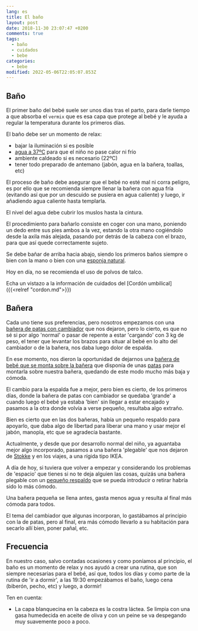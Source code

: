 ```yaml
---
lang: es
title: El baño
layout: post
date: 2018-11-30 23:07:47 +0200
comments: true
tags:
  - baño
  - cuidados
  - bebe
categories:
  - bebe
modified: 2022-05-06T22:05:07.853Z
---
```


## Baño

El primer baño del bebé suele ser unos dias tras el parto, para darle tiempo a que absorba el `vermix` que es esa capa que protege al bebé y le ayuda a regular la temperatura durante los primeros días.

El baño debe ser un momento de relax:

- bajar la iluminación si es posible
- [agua a 37ºC](https://www.amazon.es/dp/B00E972VZW?tag=redken-21) para que el niño no pase calor ni frío
- ambiente caldeado si es necesario (22ºC)
- tener todo preparado de antemano (jabón, agua en la bañera, toallas, etc)

El proceso de baño debe asegurar que el bebé no esté mal ni corra peligro, es por ello que se recomienda siempre llenar la bañera con agua fría (evitando así que por un descuido se pusiera en agua caliente) y luego, ir añadiendo agua caliente hasta templarla.

El nivel del agua debe cubrir los muslos hasta la cintura.

El procedimiento para bañarlo consiste en coger con una mano, poniendo un dedo entre sus pies ambos a la vez, estando la otra mano cogiéndolo desde la axila más alejada, pasando por detrás de la cabeza con el brazo, para que así quede correctamente sujeto.

Se debe bañar de arriba hacia abajo, siendo los primeros baños siempre o bien con la mano o bien con una [esponja natural](https://www.amazon.es/dp/B00632IP6K?tag=redken-21).

Hoy en día, no se recomienda el uso de polvos de talco.

Echa un vistazo a la información de cuidados del [Cordón umbilical]({{<relref "cordon.md">}})

## Bañera

Cada uno tiene sus preferencias, pero nosotros empezamos con una [bañera de patas con cambiador](https://www.amazon.es/dp/B00O0W7ACK?tag=redken-21) que nos dejaron, pero lo cierto, es que no sé si por algo 'normal' o pasar de repente a estar 'cargando' con 3 kg de peso, el tener que levantar los brazos para situar al bebé en lo alto del cambiador o de la bañera, nos daba luego dolor de espalda.

En ese momento, nos dieron la oportunidad de dejarnos una [bañera de bebé que se monta sobre la bañera](https://www.amazon.es/dp/B00H8LC0H0?tag=redken-21) que disponía de unas [patas](https://www.amazon.es/dp/B00N1218MI?tag=redken-21) para montarla sobre nuestra bañera, quedando de este modo mucho más baja y cómoda.

El cambio para la espalda fue a mejor, pero bien es cierto, de los primeros días, donde la bañera de patas con cambiador se quedaba 'grande' a cuando luego el bebé ya estaba 'bien' sin llegar a estar encajado y pasamos a la otra donde volvía a verse pequeño, resultaba algo extraño.

Bien es cierto que en las dos bañeras, había un pequeño respaldo para apoyarlo, que daba algo de libertad para liberar una mano y usar mejor el jabón, manopla, etc que se agradecía bastante.

Actualmente, y desde que por desarrollo normal del niño, ya aguantaba mejor algo incorporado, pasamos a una bañera 'plegable' que nos dejaron de [Stokke](https://www.amazon.es/dp/B00KFH13QI?tag=redken-21&psc=1) y en los viajes, a una rígida tipo IKEA.

A día de hoy, si tuviera que volver a empezar y considerando los problemas de 'espacio' que tienes si no te deja alguien las cosas, quizás una bañera plegable con un [pequeño respaldo](https://www.amazon.es/dp/B004WZGO36?tag=redken-21) que se pueda introducir o retirar habría sido lo más cómodo.

Una bañera pequeña se llena antes, gasta menos agua y resulta al final más cómoda para todos.

El tema del cambiador que algunas incorporan, lo gastábamos al principio con la de patas, pero al final, era más cómodo llevarlo a su habitación para secarlo allí bien, poner pañal, etc.

## Frecuencia

En nuestro caso, salvo contadas ocasiones y como poníamos al principio, el baño es un momento de relax y nos ayudó a crear una rutina, que son siempre necesarias para el bebé, así que, todos los días y como parte de la rutina de 'ir a dormir', a las 19:30 empezábamos el baño, luego cena (biberón, pecho, etc) y luego, a dormir!

Ten en cuenta:

- La capa blanquecina en la cabeza es la costra láctea. Se limpia con una gasa humedecida en aceite de oliva y con un peine se va despegando muy suavemente poco a poco.

